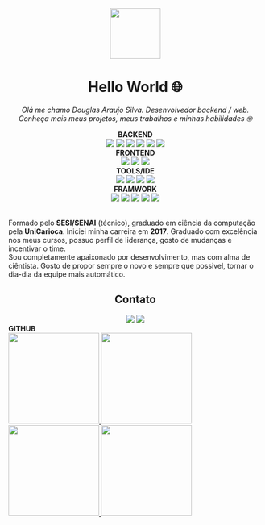 <div id="header" align="center">
	<img src="https://media.giphy.com/media/M9gbBd9nbDrOTu1Mqx/giphy.gif" width="100"/>
	<h1 align="center">Hello World 🌐</h1>
</div>
<p align="center"><i>Olá me chamo Douglas Araujo Silva. Desenvolvedor backend / web. Conheça mais meus projetos, meus trabalhos e minhas habilidades 🤓</i></p>

<div align="center">
	<b>BACKEND</b>
	<br>
	<img src="https://img.shields.io/badge/PHP-777BB4?style=for-the-badge&logo=php&logoColor=white" />
	<img src="https://img.shields.io/badge/JavaScript-323330?style=for-the-badge&logo=javascript&logoColor=F7DF1E" />
	<img src="https://img.shields.io/badge/React-20232A?style=for-the-badge&logo=react&logoColor=61DAFB" />
	<img src="https://img.shields.io/badge/Node.js-339933?style=for-the-badge&logo=nodedotjs&logoColor=white" />
	<img src="https://img.shields.io/badge/C%23-239120?style=for-the-badge&logo=c-sharp&logoColor=white" />
	<img src="https://img.shields.io/badge/Python-FFD43B?style=for-the-badge&logo=python&logoColor=blue" />
</div>

<div align="center">
	<b>FRONTEND</b>
	<br>
	<img src="https://img.shields.io/badge/HTML5-E34F26?style=for-the-badge&logo=html5&logoColor=white" />
	<img src="https://img.shields.io/badge/CSS3-1572B6?style=for-the-badge&logo=css3&logoColor=white" />
	<img src="https://img.shields.io/badge/Vite-B73BFE?style=for-the-badge&logo=vite&logoColor=FFD62E" />
</div>

<div align="center">
	<b>TOOLS/IDE</b>
	<br>
	<img src="https://img.shields.io/badge/VSCode-0078D4?style=for-the-badge&logo=visual%20studio%20code&logoColor=white" />
	<img src="https://img.shields.io/badge/Visual_Studio-5C2D91?style=for-the-badge&logo=visual%20studio&logoColor=white" />
	<img src="https://img.shields.io/badge/Atom-66595C?style=for-the-badge&logo=Atom&logoColor=white" />
	<img src="https://img.shields.io/badge/npm-CB3837?style=for-the-badge&logo=npm&logoColor=white" />
</div>

<div align="center">
	<b>FRAMWORK</b>
	<br>
	<img src="https://img.shields.io/badge/Laravel-FF2D20?style=for-the-badge&logo=laravel&logoColor=white" />
	<img src="https://img.shields.io/badge/React_Native-20232A?style=for-the-badge&logo=react&logoColor=61DAFB" />
	<img src="https://img.shields.io/badge/Bootstrap-563D7C?style=for-the-badge&logo=bootstrap&logoColor=white" />
	<img src="https://img.shields.io/badge/Tailwind_CSS-38B2AC?style=for-the-badge&logo=tailwind-css&logoColor=white" />
	<img src="https://img.shields.io/badge/material%20design-757575?style=for-the-badge&logo=material%20design&logoColor=white" />
</div>

<br>

<p>
Formado pelo <b>SESI/SENAI</b> (técnico), graduado em ciência da computação pela <b>UniCarioca</b>. Iniciei minha carreira em <b>2017</b>. Graduado com excelência nos meus cursos, possuo perfil de liderança, gosto de mudanças e incentivar o time.<br>Sou completamente apaixonado por desenvolvimento, mas com alma de ciêntista. Gosto de propor sempre o novo e sempre que possivel, tornar o dia-dia da equipe mais automático.
</p>

<div align="center">
	<h2>Contato</h2>
	<a href="https://www.linkedin.com/in/douglas-0101/"><img src="https://img.shields.io/badge/LinkedIn-0077B5?style=for-the-badge&logo=linkedin&logoColor=white"/></a>
	<a href="mailto:douglas.araujo.01@outlook.com"><img src="https://img.shields.io/badge/Microsoft_Outlook-0078D4?style=for-the-badge&logo=microsoft-outlook&logoColor=white"/></a>
</div>

<div>
	<b>GITHUB</b>
	<br>
	<a href="https://github.com/Getteli">
		<img height="180em" src="https://github-readme-stats.vercel.app/api/top-langs/?username=Getteli&layout=compact&langs_count=7&theme=dracula"/>
		<img height="180em" src="https://github-readme-stats.vercel.app/api?username=Getteli&show_icons=true&theme=dracula&include_all_commits=true&count_private=true"/>
		<img height="180em" src="https://github-readme-streak-stats.herokuapp.com/?user=Getteli&theme=dracula"/>
		<img height="180em" src="https://github-profile-trophy.vercel.app/?username=Getteli&theme=dracula"/>
	</a>
</div>